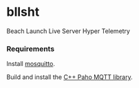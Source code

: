 # bllsht
Beach Launch Live Server Hyper Telemetry

### Requirements

Install [mosquitto](http://mosquitto.org/download/).

Build and install the [C++ Paho MQTT library](https://github.com/eclipse/paho.mqtt.cpp).